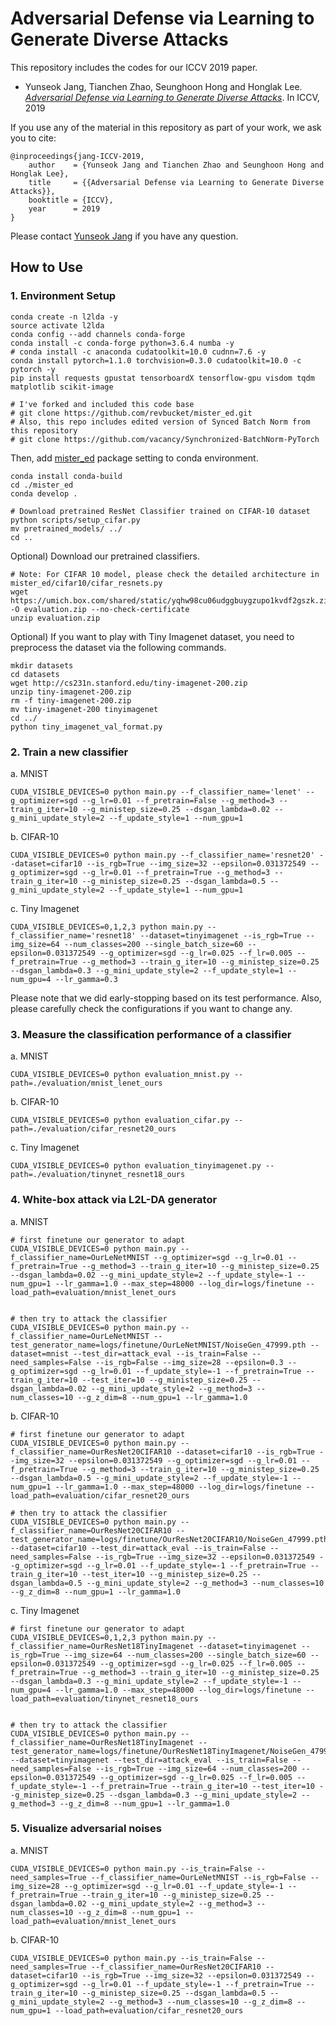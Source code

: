 # Adversarial Defense via Learning to Generate Diverse Attacks #


This repository includes the codes for our ICCV 2019 paper.
* Yunseok Jang, Tianchen Zhao, Seunghoon Hong and Honglak Lee. [_Adversarial Defense via Learning to Generate Diverse Attacks_](http://openaccess.thecvf.com/content_ICCV_2019/papers/Jang_Adversarial_Defense_via_Learning_to_Generate_Diverse_Attacks_ICCV_2019_paper.pdf). In ICCV, 2019


If you use any of the material in this repository as part of your work, we ask you to cite:

```
@inproceedings{jang-ICCV-2019,
    author    = {Yunseok Jang and Tianchen Zhao and Seunghoon Hong and Honglak Lee},
    title     = {{Adversarial Defense via Learning to Generate Diverse Attacks}},
    booktitle = {ICCV},
    year      = 2019
}
```

Please contact [Yunseok Jang](mailto:yunseokj@umich.edu) if you have any question.



## How to Use ##

### 1. Environment Setup ###
```
conda create -n l2lda -y
source activate l2lda
conda config --add channels conda-forge
conda install -c conda-forge python=3.6.4 numba -y
# conda install -c anaconda cudatoolkit=10.0 cudnn=7.6 -y
conda install pytorch=1.1.0 torchvision=0.3.0 cudatoolkit=10.0 -c pytorch -y
pip install requests gpustat tensorboardX tensorflow-gpu visdom tqdm matplotlib scikit-image

# I've forked and included this code base
# git clone https://github.com/revbucket/mister_ed.git
# Also, this repo includes edited version of Synced Batch Norm from this repository
# git clone https://github.com/vacancy/Synchronized-BatchNorm-PyTorch
```

Then, add [mister_ed](https://github.com/revbucket/mister_ed.git) package setting to conda environment.
```
conda install conda-build
cd ./mister_ed
conda develop .

# Download pretrained ResNet Classifier trained on CIFAR-10 dataset
python scripts/setup_cifar.py
mv pretrained_models/ ../
cd ..
```

Optional) Download our pretrained classifiers.
```
# Note: For CIFAR 10 model, please check the detailed architecture in mister_ed/cifar10/cifar_resnets.py
wget https://umich.box.com/shared/static/yqhw98cu06udggbuygzupo1kvdf2gszk.zip -O evaluation.zip --no-check-certificate
unzip evaluation.zip
```

Optional) If you want to play with Tiny Imagenet dataset, you need to preprocess the dataset via the following commands.
```
mkdir datasets
cd datasets
wget http://cs231n.stanford.edu/tiny-imagenet-200.zip
unzip tiny-imagenet-200.zip
rm -f tiny-imagenet-200.zip
mv tiny-imagenet-200 tinyimagenet
cd ../
python tiny_imagenet_val_format.py
```



### 2. Train a new classifier ###
a. MNIST
```
CUDA_VISIBLE_DEVICES=0 python main.py --f_classifier_name='lenet' --g_optimizer=sgd --g_lr=0.01 --f_pretrain=False --g_method=3 --train_g_iter=10 --g_ministep_size=0.25 --dsgan_lambda=0.02 --g_mini_update_style=2 --f_update_style=1 --num_gpu=1
```

b. CIFAR-10
```
CUDA_VISIBLE_DEVICES=0 python main.py --f_classifier_name='resnet20' --dataset=cifar10 --is_rgb=True --img_size=32 --epsilon=0.031372549 --g_optimizer=sgd --g_lr=0.01 --f_pretrain=True --g_method=3 --train_g_iter=10 --g_ministep_size=0.25 --dsgan_lambda=0.5 --g_mini_update_style=2 --f_update_style=1 --num_gpu=1
```

c. Tiny Imagenet
```
CUDA_VISIBLE_DEVICES=0,1,2,3 python main.py --f_classifier_name='resnet18' --dataset=tinyimagenet --is_rgb=True --img_size=64 --num_classes=200 --single_batch_size=60 --epsilon=0.031372549 --g_optimizer=sgd --g_lr=0.025 --f_lr=0.005 --f_pretrain=True --g_method=3 --train_g_iter=10 --g_ministep_size=0.25 --dsgan_lambda=0.3 --g_mini_update_style=2 --f_update_style=1 --num_gpu=4 --lr_gamma=0.3
```
Please note that we did early-stopping based on its test performance. Also, please carefully check the configurations if you want to change any.



### 3. Measure the classification performance of a classifier ###
a. MNIST
```
CUDA_VISIBLE_DEVICES=0 python evaluation_mnist.py --path=./evaluation/mnist_lenet_ours
```

b. CIFAR-10
```
CUDA_VISIBLE_DEVICES=0 python evaluation_cifar.py --path=./evaluation/cifar_resnet20_ours
```

c. Tiny Imagenet
```
CUDA_VISIBLE_DEVICES=0 python evaluation_tinyimagenet.py --path=./evaluation/tinynet_resnet18_ours
```




### 4. White-box attack via L2L-DA generator ###
a. MNIST
```
# first finetune our generator to adapt
CUDA_VISIBLE_DEVICES=0 python main.py --f_classifier_name=OurLeNetMNIST --g_optimizer=sgd --g_lr=0.01 --f_pretrain=True --g_method=3 --train_g_iter=10 --g_ministep_size=0.25 --dsgan_lambda=0.02 --g_mini_update_style=2 --f_update_style=-1 --num_gpu=1 --lr_gamma=1.0 --max_step=48000 --log_dir=logs/finetune --load_path=evaluation/mnist_lenet_ours


# then try to attack the classifier
CUDA_VISIBLE_DEVICES=0 python main.py --f_classifier_name=OurLeNetMNIST --test_generator_name=logs/finetune/OurLeNetMNIST/NoiseGen_47999.pth --dataset=mnist --test_dir=attack_eval --is_train=False --need_samples=False --is_rgb=False --img_size=28 --epsilon=0.3 --g_optimizer=sgd --g_lr=0.01 --f_update_style=-1 --f_pretrain=True --train_g_iter=10 --test_iter=10 --g_ministep_size=0.25 --dsgan_lambda=0.02 --g_mini_update_style=2 --g_method=3 --num_classes=10 --g_z_dim=8 --num_gpu=1 --lr_gamma=1.0
```

b. CIFAR-10
```
# first finetune our generator to adapt
CUDA_VISIBLE_DEVICES=0 python main.py --f_classifier_name=OurResNet20CIFAR10 --dataset=cifar10 --is_rgb=True --img_size=32 --epsilon=0.031372549 --g_optimizer=sgd --g_lr=0.01 --f_pretrain=True --g_method=3 --train_g_iter=10 --g_ministep_size=0.25 --dsgan_lambda=0.5 --g_mini_update_style=2 --f_update_style=-1 --num_gpu=1 --lr_gamma=1.0 --max_step=48000 --log_dir=logs/finetune --load_path=evaluation/cifar_resnet20_ours

# then try to attack the classifier
CUDA_VISIBLE_DEVICES=0 python main.py --f_classifier_name=OurResNet20CIFAR10 --test_generator_name=logs/finetune/OurResNet20CIFAR10/NoiseGen_47999.pth --dataset=cifar10 --test_dir=attack_eval --is_train=False --need_samples=False --is_rgb=True --img_size=32 --epsilon=0.031372549 --g_optimizer=sgd --g_lr=0.01 --f_update_style=-1 --f_pretrain=True --train_g_iter=10 --test_iter=10 --g_ministep_size=0.25 --dsgan_lambda=0.5 --g_mini_update_style=2 --g_method=3 --num_classes=10 --g_z_dim=8 --num_gpu=1 --lr_gamma=1.0
```

c. Tiny Imagenet
```
# first finetune our generator to adapt
CUDA_VISIBLE_DEVICES=0,1,2,3 python main.py --f_classifier_name=OurResNet18TinyImagenet --dataset=tinyimagenet --is_rgb=True --img_size=64 --num_classes=200 --single_batch_size=60 --epsilon=0.031372549 --g_optimizer=sgd --g_lr=0.025 --f_lr=0.005 --f_pretrain=True --g_method=3 --train_g_iter=10 --g_ministep_size=0.25 --dsgan_lambda=0.3 --g_mini_update_style=2 --f_update_style=-1 --num_gpu=4 --lr_gamma=1.0 --max_step=48000 --log_dir=logs/finetune --load_path=evaluation/tinynet_resnet18_ours


# then try to attack the classifier
CUDA_VISIBLE_DEVICES=0 python main.py --f_classifier_name=OurResNet18TinyImagenet --test_generator_name=logs/finetune/OurResNet18TinyImagenet/NoiseGen_47999.pth --dataset=tinyimagenet --test_dir=attack_eval --is_train=False --need_samples=False --is_rgb=True --img_size=64 --num_classes=200 --epsilon=0.031372549 --g_optimizer=sgd --g_lr=0.025 --f_lr=0.005 --f_update_style=-1 --f_pretrain=True --train_g_iter=10 --test_iter=10 --g_ministep_size=0.25 --dsgan_lambda=0.3 --g_mini_update_style=2 --g_method=3 --g_z_dim=8 --num_gpu=1 --lr_gamma=1.0
```







### 5. Visualize adversarial noises ###
a. MNIST
```
CUDA_VISIBLE_DEVICES=0 python main.py --is_train=False --need_samples=True --f_classifier_name=OurLeNetMNIST --is_rgb=False --img_size=28 --g_optimizer=sgd --g_lr=0.01 --f_update_style=-1 --f_pretrain=True --train_g_iter=10 --g_ministep_size=0.25 --dsgan_lambda=0.02 --g_mini_update_style=2 --g_method=3 --num_classes=10 --g_z_dim=8 --num_gpu=1 --load_path=evaluation/mnist_lenet_ours
```

b. CIFAR-10
```
CUDA_VISIBLE_DEVICES=0 python main.py --is_train=False --need_samples=True --f_classifier_name=OurResNet20CIFAR10 --dataset=cifar10 --is_rgb=True --img_size=32 --epsilon=0.031372549 --g_optimizer=sgd --g_lr=0.01 --f_update_style=-1 --f_pretrain=True --train_g_iter=10 --g_ministep_size=0.25 --dsgan_lambda=0.5 --g_mini_update_style=2 --g_method=3 --num_classes=10 --g_z_dim=8 --num_gpu=1 --load_path=evaluation/cifar_resnet20_ours
```
